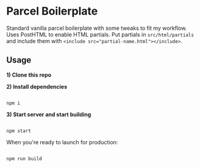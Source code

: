 # Parcel Boilerplate

Standard vanilla parcel boilerplate with some tweaks to fit my workflow. Uses PostHTML to enable HTML partials. Put partials in `src/html/partials` and include them with `<include src="partial-name.html"></include>`.

## Usage

__1) Clone this repo__

__2) Install dependencies__

```

npm i

```

__3) Start server and start building__

```

npm start

```

When you're ready to launch for production:

```

npm run build

```
